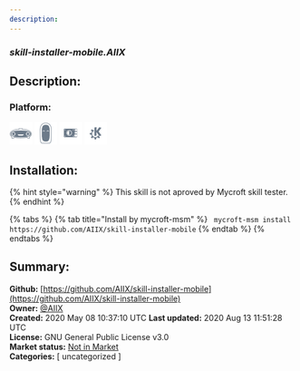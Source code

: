 ```yaml
---
description: 
---
```


### _skill-installer-mobile.AIIX_  
## Description:  
  
  
  
### Platform:  
 ![Mark I](../.gitbook/assets/mark-1-icon.png)  ![Mark II](../.gitbook/assets/mark-2-icon.png)  ![Picroft](../.gitbook/assets/picroft-icon.png)  ![plasmoid](../.gitbook/assets/kde.png)   
## Installation:  
{% hint style="warning" %}
This skill is not aproved by Mycroft skill tester.
{% endhint %}
    
{% tabs %}
{% tab title="Install by mycroft-msm" %}
``` mycroft-msm install https://github.com/AIIX/skill-installer-mobile```
{% endtab %}
  {% endtabs %}
    
## Summary:  
**Github:** [https://github.com/AIIX/skill-installer-mobile](https://github.com/AIIX/skill-installer-mobile)  
**Owner:** [@AIIX](https://github.com/AIIX)  
**Created:** 2020 May 08 10:37:10 UTC  **Last updated:** 2020 Aug 13 11:51:28 UTC  
**License:** GNU General Public License v3.0  
**Market status:** [Not in Market](https://market.mycroft.ai/skill/)  
**Categories:** [ uncategorized ]   
